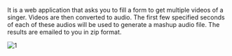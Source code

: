 It is a web application that asks you to fill a form to get multiple videos of a singer. Videos are then converted to audio. The first few specified seconds of each of these audios will be used to generate a mashup audio file. The results are emailed to you in zip format.

![1](https://github.com/gleegazer16/Mashup-Assignment-UCS654/assets/100419223/81d8a68f-c5e6-46c5-8373-1a85d50ebcc1)
